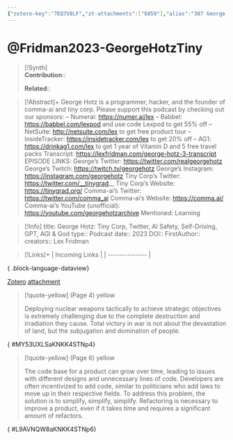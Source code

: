 ```yaml
---
{"zotero-key":"7EQ7V8LF","zt-attachments":["6859"],"alias":"387 George Hotz, George Hotz: Tiny Corp Twitter AI Safety Self-Driving GPT AGI & God","keywords":[],"FirstAuthor":"[[ Lex Fridman]]","tags":["source/podcast"],"dg-publish":true,"permalink":"/sources/podcasts/fridman2023-george-hotz-tiny/","dgPassFrontmatter":true}
---
```


# @Fridman2023-GeorgeHotzTiny

>[!Synth]  
>**Contribution**::  
>  
>**Related**:: 
>  

> [!Abstract]+
> George Hotz is a programmer, hacker, and the founder of comma-ai and tiny corp. Please support this podcast by checking out our sponsors: – Numerai: https://numer.ai/lex – Babbel: https://babbel.com/lexpod and use code Lexpod to get 55% off – NetSuite: http://netsuite.com/lex to get free product tour – InsideTracker: https://insidetracker.com/lex to get 20% off – AG1: https://drinkag1.com/lex to get 1 year of Vitamin D and 5 free travel packs Transcript: https://lexfridman.com/george-hotz-3-transcript EPISODE LINKS: George’s Twitter: https://twitter.com/realgeorgehotz George’s Twitch: https://twitch.tv/georgehotz George’s Instagram: https://instagram.com/georgehotz Tiny Corp’s Twitter: https://twitter.com/__tinygrad__ Tiny Corp’s Website: https://tinygrad.org/ Comma-ai’s Twitter: https://twitter.com/comma_ai Comma-ai’s Website: https://comma.ai/ Comma-ai’s YouTube (unofficial): https://youtube.com/georgehotzarchive Mentioned: Learning

> [!Info]
> title: George Hotz: Tiny Corp, Twitter, AI Safety, Self-Driving, GPT, AGI & God
> type:: Podcast
> date:: 2023
> DOI:: 
> FirstAuthor:: 
> creators:: Lex Fridman

> [!Links]+
>  | Incoming Links |
> | -------------- |
> 
{ .block-language-dataview}


[Zotero](zotero://select/library/items/7EQ7V8LF) [attachment](<file:///Users/nathanmaxwell/Zotero/storage/KNKK4STN/Lex_2023_George%20Hotz.pdf>)

> [!quote-yellow] (Page 4) yellow
> 
> Deploying nuclear weapons tactically to achieve strategic objectives is extremely challenging due to the complete destruction and irradiation they cause. Total victory in war is not about the devastation of land, but the subjugation and domination of people.
>
{ #MY53UXLSaKNKK4STNp4}


> [!quote-yellow] (Page 6) yellow
> 
> The code base for a product can grow over time, leading to issues with different designs and unnecessary lines of code. Developers are often incentivized to add code, similar to politicians who add laws to move up in their respective fields. To address this problem, the solution is to simplify, simplify, simplify. Refactoring is necessary to improve a product, even if it takes time and requires a significant amount of refactors.
>
{ #L9AVNQW8aKNKK4STNp6}

